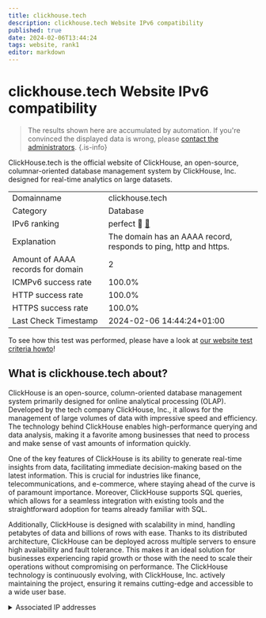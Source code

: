 ```yaml
---
title: clickhouse.tech
description: clickhouse.tech Website IPv6 compatibility
published: true
date: 2024-02-06T13:44:24
tags: website, rank1
editor: markdown
---
```


# clickhouse.tech Website IPv6 compatibility

> The results shown here are accumulated by automation. If you're convinced the displayed data is wrong, please [contact the administrators](/howto/chat). 
{.is-info}

ClickHouse.tech is the official website of ClickHouse, an open-source, columnar-oriented database management system by ClickHouse, Inc. designed for real-time analytics on large datasets.


|   |   |
| - | - |
| Domainname | clickhouse.tech
| Category | Database |
| IPv6 ranking | perfect :1st_place_medal: [🔗](/howto/ranking) |
| Explanation | The domain has an AAAA record, responds to ping, http and https. |
| Amount of AAAA records for domain | 2 |
| ICMPv6 success rate | 100.0%|
| HTTP success rate | 100.0% |
| HTTPS success rate | 100.0% |
| Last Check Timestamp | 2024-02-06 14:44:24+01:00 |

To see how this test was performed, please have a look at [our website test criteria howto](/howto/testcriteria/website)!


## What is clickhouse.tech about?
ClickHouse is an open-source, column-oriented database management system primarily designed for online analytical processing (OLAP). Developed by the tech company ClickHouse, Inc., it allows for the management of large volumes of data with impressive speed and efficiency. The technology behind ClickHouse enables high-performance querying and data analysis, making it a favorite among businesses that need to process and make sense of vast amounts of information quickly.

One of the key features of ClickHouse is its ability to generate real-time insights from data, facilitating immediate decision-making based on the latest information. This is crucial for industries like finance, telecommunications, and e-commerce, where staying ahead of the curve is of paramount importance. Moreover, ClickHouse supports SQL queries, which allows for a seamless integration with existing tools and the straightforward adoption for teams already familiar with SQL.

Additionally, ClickHouse is designed with scalability in mind, handling petabytes of data and billions of rows with ease. Thanks to its distributed architecture, ClickHouse can be deployed across multiple servers to ensure high availability and fault tolerance. This makes it an ideal solution for businesses experiencing rapid growth or those with the need to scale their operations without compromising on performance. The ClickHouse technology is continuously evolving, with ClickHouse, Inc. actively maintaining the project, ensuring it remains cutting-edge and accessible to a wide user base.



<details>
<summary>Associated IP addresses</summary>

2606:4700:3032::6815:185b

2606:4700:3034::ac43:da1b

</details>
